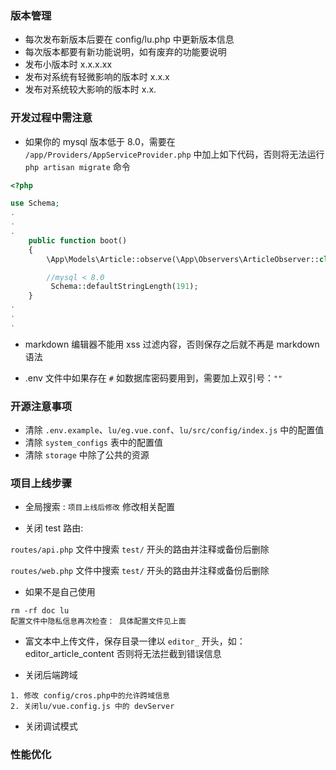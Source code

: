 
### 版本管理

- 每次发布新版本后要在 config/lu.php 中更新版本信息
- 每次版本都要有新功能说明，如有废弃的功能要说明
- 发布小版本时 x.x.x.xx
- 发布对系统有轻微影响的版本时 x.x.x
- 发布对系统较大影响的版本时 x.x.

### 开发过程中需注意

- 如果你的 mysql 版本低于 8.0，需要在 `/app/Providers/AppServiceProvider.php` 中加上如下代码，否则将无法运行 `php artisan migrate` 命令

```php
<?php

use Schema;
.
.
.
    public function boot()
    {
        \App\Models\Article::observe(\App\Observers\ArticleObserver::class);

        //mysql < 8.0
         Schema::defaultStringLength(191);
    }
.
.
.

```

- markdown 编辑器不能用 xss 过滤内容，否则保存之后就不再是 markdown 语法

- .env 文件中如果存在 `#` 如数据库密码要用到，需要加上双引号：`""`

### 开源注意事项

- 清除 `.env.example`、`lu/eg.vue.conf`、`lu/src/config/index.js` 中的配置值
- 清除 `system_configs` 表中的配置值
- 清除 `storage` 中除了公共的资源


### 项目上线步骤

- 全局搜索 : `项目上线后修改` 修改相关配置

- 关闭 test 路由: 

`routes/api.php` 文件中搜索 `test/` 开头的路由并注释或备份后删除

`routes/web.php` 文件中搜索 `test/` 开头的路由并注释或备份后删除

- 如果不是自己使用
```text
rm -rf doc lu
配置文件中隐私信息再次检查： 具体配置文件见上面

```

- 富文本中上传文件，保存目录一律以 `editor_` 开头，如：editor_article_content 否则将无法拦截到错误信息

- 关闭后端跨域
```text
1. 修改 config/cros.php中的允许跨域信息
2. 关闭lu/vue.config.js 中的 devServer
```

- 关闭调试模式



### 性能优化
